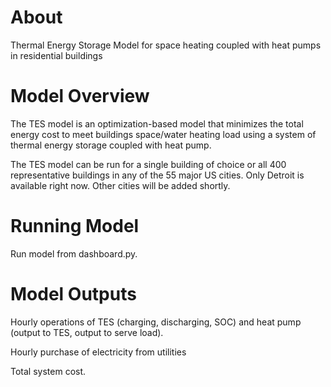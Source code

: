 # About
Thermal Energy Storage Model for space heating coupled with heat pumps in residential buildings

# Model Overview
The TES model is an optimization-based model that minimizes the total energy cost to meet buildings space/water heating load using a system of thermal energy storage coupled with heat pump.

The TES model can be run for a single building of choice or all 400 representative buildings in any of the 55 major US cities. Only Detroit is available right now. Other cities will be added shortly.

# Running Model
Run model from dashboard.py.

# Model Outputs
Hourly operations of TES (charging, discharging, SOC) and heat pump (output to TES, output to serve load).

Hourly purchase of electricity from utilities

Total system cost.
